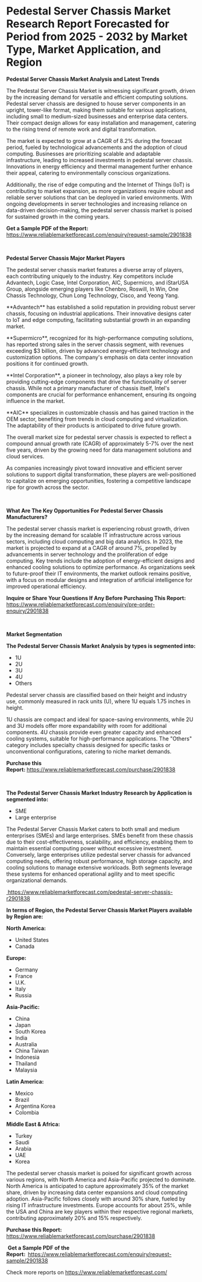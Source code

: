 <p><h1>Pedestal Server Chassis Market Research Report Forecasted for Period from 2025 -  2032 by Market Type, Market Application, and Region</h1></p><p><strong>Pedestal Server Chassis Market Analysis and Latest Trends</strong></p>
<p><p>The Pedestal Server Chassis Market is witnessing significant growth, driven by the increasing demand for versatile and efficient computing solutions. Pedestal server chassis are designed to house server components in an upright, tower-like format, making them suitable for various applications, including small to medium-sized businesses and enterprise data centers. Their compact design allows for easy installation and management, catering to the rising trend of remote work and digital transformation.</p><p>The market is expected to grow at a CAGR of 8.2% during the forecast period, fueled by technological advancements and the adoption of cloud computing. Businesses are prioritizing scalable and adaptable infrastructure, leading to increased investments in pedestal server chassis. Innovations in energy efficiency and thermal management further enhance their appeal, catering to environmentally conscious organizations.</p><p>Additionally, the rise of edge computing and the Internet of Things (IoT) is contributing to market expansion, as more organizations require robust and reliable server solutions that can be deployed in varied environments. With ongoing developments in server technologies and increasing reliance on data-driven decision-making, the pedestal server chassis market is poised for sustained growth in the coming years.</p></p>
<p><strong>Get a Sample PDF of the Report:&nbsp;</strong> <a href="https://www.reliablemarketforecast.com/enquiry/request-sample/2901838?utm_campaign=2950&utm_medium=2&utm_source=Github&utm_content=ia&utm_term=16032025&utm_id=pedestal-server-chassis">https://www.reliablemarketforecast.com/enquiry/request-sample/2901838</a></p>
<p>&nbsp;</p>
<p><strong>Pedestal Server Chassis Major Market Players</strong></p>
<p><p>The pedestal server chassis market features a diverse array of players, each contributing uniquely to the industry. Key competitors include Advantech, Logic Case, Intel Corporation, AIC, Supermicro, and iStarUSA Group, alongside emerging players like Chenbro, Roswill, In Win, One Chassis Technology, Chun Long Technology, Cisco, and Yeong Yang.</p><p>**Advantech** has established a solid reputation in providing robust server chassis, focusing on industrial applications. Their innovative designs cater to IoT and edge computing, facilitating substantial growth in an expanding market. </p><p>**Supermicro**, recognized for its high-performance computing solutions, has reported strong sales in the server chassis segment, with revenues exceeding $3 billion, driven by advanced energy-efficient technology and customization options. The company's emphasis on data center innovation positions it for continued growth.</p><p>**Intel Corporation**, a pioneer in technology, also plays a key role by providing cutting-edge components that drive the functionality of server chassis. While not a primary manufacturer of chassis itself, Intel's components are crucial for performance enhancement, ensuring its ongoing influence in the market.</p><p>**AIC** specializes in customizable chassis and has gained traction in the OEM sector, benefiting from trends in cloud computing and virtualization. The adaptability of their products is anticipated to drive future growth.</p><p>The overall market size for pedestal server chassis is expected to reflect a compound annual growth rate (CAGR) of approximately 5-7% over the next five years, driven by the growing need for data management solutions and cloud services. </p><p>As companies increasingly pivot toward innovative and efficient server solutions to support digital transformation, these players are well-positioned to capitalize on emerging opportunities, fostering a competitive landscape ripe for growth across the sector.</p></p>
<p>&nbsp;</p>
<p><strong>What Are The Key Opportunities For Pedestal Server Chassis Manufacturers?</strong></p>
<p><p>The pedestal server chassis market is experiencing robust growth, driven by the increasing demand for scalable IT infrastructure across various sectors, including cloud computing and big data analytics. In 2023, the market is projected to expand at a CAGR of around 7%, propelled by advancements in server technology and the proliferation of edge computing. Key trends include the adoption of energy-efficient designs and enhanced cooling solutions to optimize performance. As organizations seek to future-proof their IT environments, the market outlook remains positive, with a focus on modular designs and integration of artificial intelligence for improved operational efficiency.</p></p>
<p><strong>Inquire or Share Your Questions If Any Before Purchasing This Report:</strong> <a href="https://www.reliablemarketforecast.com/enquiry/pre-order-enquiry/2901838?utm_campaign=2950&utm_medium=2&utm_source=Github&utm_content=ia&utm_term=16032025&utm_id=pedestal-server-chassis">https://www.reliablemarketforecast.com/enquiry/pre-order-enquiry/2901838</a></p>
<p>&nbsp;</p>
<p><strong>Market Segmentation</strong></p>
<p><strong>The Pedestal Server Chassis Market Analysis by types is segmented into:</strong></p>
<p><ul><li>1U</li><li>2U</li><li>3U</li><li>4U</li><li>Others</li></ul></p>
<p><p>Pedestal server chassis are classified based on their height and industry use, commonly measured in rack units (U), where 1U equals 1.75 inches in height. </p><p>1U chassis are compact and ideal for space-saving environments, while 2U and 3U models offer more expandability with room for additional components. 4U chassis provide even greater capacity and enhanced cooling systems, suitable for high-performance applications. The "Others" category includes specialty chassis designed for specific tasks or unconventional configurations, catering to niche market demands.</p></p>
<p><strong>Purchase this Report:&nbsp;</strong><a href="https://www.reliablemarketforecast.com/purchase/2901838?utm_campaign=2950&utm_medium=2&utm_source=Github&utm_content=ia&utm_term=16032025&utm_id=pedestal-server-chassis">https://www.reliablemarketforecast.com/purchase/2901838</a></p>
<p>&nbsp;</p>
<p><strong>The Pedestal Server Chassis Market Industry Research by Application is segmented into:</strong></p>
<p><ul><li>SME</li><li>Large enterprise</li></ul></p>
<p><p>The Pedestal Server Chassis Market caters to both small and medium enterprises (SMEs) and large enterprises. SMEs benefit from these chassis due to their cost-effectiveness, scalability, and efficiency, enabling them to maintain essential computing power without excessive investment. Conversely, large enterprises utilize pedestal server chassis for advanced computing needs, offering robust performance, high storage capacity, and cooling solutions to manage extensive workloads. Both segments leverage these systems for enhanced operational agility and to meet specific organizational demands.</p></p>
<p><a href="https://www.reliablemarketforecast.com/pedestal-server-chassis-r2901838?utm_campaign=2950&utm_medium=2&utm_source=Github&utm_content=ia&utm_term=16032025&utm_id=pedestal-server-chassis">&nbsp;https://www.reliablemarketforecast.com/pedestal-server-chassis-r2901838</a></p>
<p><strong>In terms of Region, the Pedestal Server Chassis Market Players available by Region are:</strong></p>
<p>
    <p> <strong> North America: </strong>
        <ul>
            <li>United States</li>
            <li>Canada</li>
        </ul>
        </p> 
    <p> <strong> Europe: </strong>
        <ul>
            <li>Germany</li>
            <li>France</li>
            <li>U.K.</li>
            <li>Italy</li>
            <li>Russia</li>
        </ul>
        </p> 
    <p> <strong> Asia-Pacific: </strong>
        <ul>
            <li>China</li>
            <li>Japan</li>
            <li>South Korea</li>
            <li>India</li>
            <li>Australia</li>
            <li>China Taiwan</li>
            <li>Indonesia</li>
            <li>Thailand</li>
            <li>Malaysia</li>
        </ul>
        </p> 
    <p> <strong> Latin America: </strong>
        <ul>
            <li>Mexico</li>
            <li>Brazil</li>
            <li>Argentina Korea</li>
            <li>Colombia</li>
        </ul>
        </p> 
    <p> <strong> Middle East & Africa: </strong>
        <ul>
            <li>Turkey</li>
            <li>Saudi</li>
            <li>Arabia</li>
            <li>UAE</li>
            <li>Korea</li>
        </ul>
    </p>
    </p>
<p><p>The pedestal server chassis market is poised for significant growth across various regions, with North America and Asia-Pacific projected to dominate. North America is anticipated to capture approximately 35% of the market share, driven by increasing data center expansions and cloud computing adoption. Asia-Pacific follows closely with around 30% share, fueled by rising IT infrastructure investments. Europe accounts for about 25%, while the USA and China are key players within their respective regional markets, contributing approximately 20% and 15% respectively.</p></p>
<p><strong>Purchase this Report: </strong><a href="https://www.reliablemarketforecast.com/purchase/2901838?utm_campaign=2950&utm_medium=2&utm_source=Github&utm_content=ia&utm_term=16032025&utm_id=pedestal-server-chassis">https://www.reliablemarketforecast.com/purchase/2901838</a></p>
<p>&nbsp;<strong>Get a Sample PDF of the Report:&nbsp;&nbsp;</strong><a href="https://www.reliablemarketforecast.com/enquiry/request-sample/2901838?utm_campaign=2950&utm_medium=2&utm_source=Github&utm_content=ia&utm_term=16032025&utm_id=pedestal-server-chassis">https://www.reliablemarketforecast.com/enquiry/request-sample/2901838</a></p>
<p><strong></strong></p>
<p>Check more reports on <a href="https://www.reliablemarketforecast.com/?utm_campaign=2950&utm_medium=2&utm_source=Github&utm_content=ia&utm_term=16032025&utm_id=pedestal-server-chassis">https://www.reliablemarketforecast.com/</a></p>